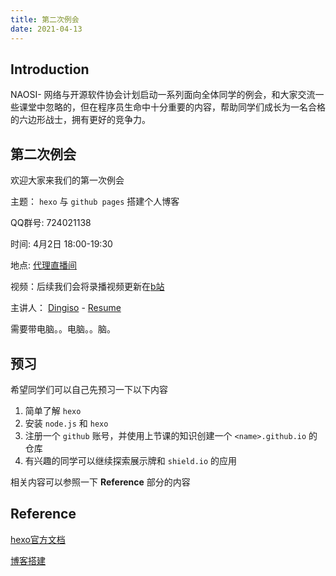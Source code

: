 ```yaml
---
title: 第二次例会
date: 2021-04-13
---
```


## Introduction

NAOSI- 网络与开源软件协会计划启动一系列面向全体同学的例会，和大家交流一些课堂中忽略的，但在程序员生命中十分重要的内容，帮助同学们成长为一名合格的六边形战士，拥有更好的竞争力。

## 第二次例会

欢迎大家来我们的第一次例会

主题： `hexo` 与 `github pages` 搭建个人博客

QQ群号: 724021138

时间: 4月2日 18:00-19:30

地点: [代理直播间](http://live.bilibili.com/22957835)

视频：后续我们会将录播视频更新在[b站](https://space.bilibili.com/625920541/)

主讲人： [Dingiso](https://github.com/dingiso) - [Resume](https://ftp.bmp.ovh/imgs/2021/03/ddc4a2781e2b2d0d.jpg)

需要带电脑。。电脑。。脑。

## 预习

希望同学们可以自己先预习一下以下内容

1. 简单了解 `hexo`
2. 安装 `node.js` 和 `hexo`
3. 注册一个 `github` 账号，并使用上节课的知识创建一个 `<name>.github.io` 的仓库
4. 有兴趣的同学可以继续探索展示牌和 `shield.io` 的应用

相关内容可以参照一下 **Reference** 部分的内容

## Reference

[hexo官方文档](https://hexo.io/zh-cn/docs/)

[博客搭建](https://www.cnblogs.com/liuxianan/p/build-blog-website-by-hexo-github.html)
